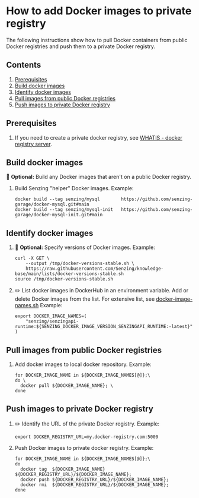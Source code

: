 # How to add Docker images to private registry

The following instructions show how to pull Docker containers
from public Docker registries
and push them to a private Docker registry.

## Contents

1. [Prerequisites](#prerequisites)
1. [Build docker images](#build-docker-images)
1. [Identify docker images](#identify-docker-images)
1. [Pull images from public Docker registries](#pull-images-from-public-docker-registries)
1. [Push images to private Docker registry](#pull-images-from-public-docker-registries)

## Prerequisites

1. If you need to create a private docker registry, see
       [WHATIS - docker registry server].

## Build docker images

:thinking: **Optional:**
Build any Docker images that aren't on a public Docker registry.

1. Build Senzing "helper" Docker images.
   Example:

    ```console
    docker build --tag senzing/mysql        https://github.com/senzing-garage/docker-mysql.git#main
    docker build --tag senzing/mysql-init   https://github.com/senzing-garage/docker-mysql-init.git#main

    ```

## Identify docker images

1. :thinking: **Optional:**
   Specify versions of Docker images.
   Example:

    ```console
    curl -X GET \
        --output /tmp/docker-versions-stable.sh \
        https://raw.githubusercontent.com/Senzing/knowledge-base/main/lists/docker-versions-stable.sh
    source /tmp/docker-versions-stable.sh

    ```

1. :pencil2: List docker images in DockerHub in an environment variable.
   Add or delete Docker images from the list.
   For extensive list, see
   [docker-image-names.sh](../lists/docker-image-names.sh)
   Example:

    ```console
    export DOCKER_IMAGE_NAMES=(
        "senzing/senzingapi-runtime:${SENZING_DOCKER_IMAGE_VERSION_SENZINGAPI_RUNTIME:-latest}"
    )

    ```

## Pull images from public Docker registries

1. Add docker images to local docker repository.
   Example:

    ```console
    for DOCKER_IMAGE_NAME in ${DOCKER_IMAGE_NAMES[@]};\
    do \
      docker pull ${DOCKER_IMAGE_NAME}; \
    done

    ```

## Push images to private Docker registry

1. :pencil2: Identify the URL of the private Docker registry.
   Example:

    ```console
    export DOCKER_REGISTRY_URL=my.docker-registry.com:5000
    ```

1. Push Docker images to private docker registry.
   Example:

    ```console
    for DOCKER_IMAGE_NAME in ${DOCKER_IMAGE_NAMES[@]};\
    do
      docker tag  ${DOCKER_IMAGE_NAME} ${DOCKER_REGISTRY_URL}/${DOCKER_IMAGE_NAME};
      docker push ${DOCKER_REGISTRY_URL}/${DOCKER_IMAGE_NAME};
      docker rmi  ${DOCKER_REGISTRY_URL}/${DOCKER_IMAGE_NAME};
    done

    ```

[WHATIS - docker registry server]: https://github.com/senzing-garage/knowledge-base/blob/main/WHATIS/docker-registry-server.md
